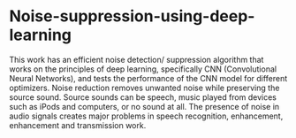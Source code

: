 # Noise-suppression-using-deep-learning
This work has an efficient noise detection/ suppression algorithm that works on the principles of deep learning, specifically CNN (Convolutional Neural Networks), and tests the performance of the CNN model for different optimizers. Noise reduction removes unwanted noise while preserving the source sound. Source sounds can be speech, music played from devices such as iPods and computers, or no sound at all. The presence of noise in audio signals creates major problems in speech recognition, enhancement, enhancement and transmission work. 
